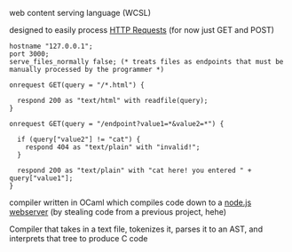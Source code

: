 web content serving language (WCSL)

designed to easily process [HTTP Requests](https://www.w3schools.com/tags/ref_httpmethods.asp) (for now just GET and POST)

```
hostname "127.0.0.1";
port 3000;
serve_files_normally false; (* treats files as endpoints that must be manually processed by the programmer *)

onrequest GET(query = "/*.html") {

  respond 200 as "text/html" with readfile(query);
}

onrequest GET(query = "/endpoint?value1=*&value2=*") {

  if (query["value2"] != "cat") {
    respond 404 as "text/plain" with "invalid!";
  }

  respond 200 as "text/plain" with "cat here! you entered " + query["value1"];
}
```

compiler written in OCaml which compiles code down to a [node.js webserver](https://www.geeksforgeeks.org/node-js/node-js-web-server/) (by stealing code from a previous project, hehe)

Compiler that takes in a text file, tokenizes it, parses it to an AST, and interprets that tree to produce C code
